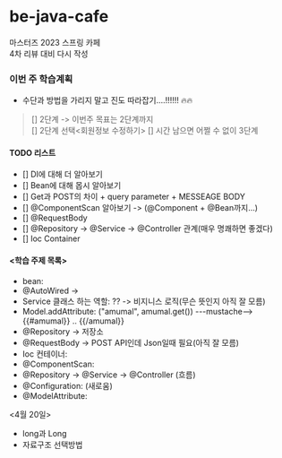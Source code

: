 
# be-java-cafe
마스터즈 2023 스프링 카페<br>4차 리뷰 대비 다시 작성

### 이번 주 학습계획
- 수단과 방법을 가리지 말고 진도 따라잡기....!!!!!!  :fire::fire:
> [] 2단계 -> 이번주 목표는 2단계까지<br>
> [] 2단계 선택<회원정보 수정하기>
> [] 시간 남으면 어쩔 수 없이 3단계<br>


#### TODO 리스트
- [] DI에 대해 더 알아보기
- [] Bean에 대해 몹시 알아보기
- [] Get과 POST의 차이 + query parameter + MESSEAGE BODY
- [] @ComponentScan 알아보기 -> (@Component + @Bean까지...)
- [] @RequestBody
- [] @Repository -> @Service -> @Controller 관계(매우 명쾌하면 좋겠다)
- [] Ioc Container


#### <학습 주제 목록>
- bean:
- @AutoWired ->
- Service 클래스 하는 역할: ?? -> 비지니스 로직(무슨 뜻인지 아직 잘 모름)
- Model.addAttribute: ("amumal", amumal.get()) ---mustache--> {{#amumal}} .. {{/amumal}}
- @Repository -> 저장소<br>
- @RequestBody -> POST API인데 Json일때 필요(아직 잘 모름)
- Ioc 컨테이너:
- @ComponentScan:
- @Repository -> @Service -> @Controller (흐름)
- @Configuration:     (새로움)
- @ModelAttribute:

<4월 20일>
- long과 Long
- 자료구조 선택방법
